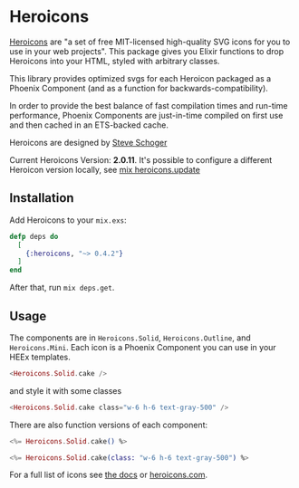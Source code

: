 # Heroicons

[Heroicons](https://github.com/tailwindlabs/heroicons) are "a set of free MIT-licensed high-quality SVG icons for you to use in your web projects". This package gives you Elixir functions to drop Heroicons into your HTML, styled with arbitrary classes.

This library provides optimized svgs for each Heroicon packaged as a Phoenix Component (and as a function for backwards-compatibility).

In order to provide the best balance of fast compilation times and run-time performance, Phoenix Components are just-in-time compiled on first use and then cached in an ETS-backed cache.

Heroicons are designed by [Steve Schoger](https://twitter.com/steveschoger)

Current Heroicons Version: **2.0.11**. It's possible to configure a different Heroicon version locally, see [mix heroicons.update](https://hexdocs.pm/heroicons/Mix.Tasks.Heroicons.Update.html)

## Installation

Add Heroicons to your `mix.exs`:

```elixir
defp deps do
  [
    {:heroicons, "~> 0.4.2"}
  ]
end
```

After that, run `mix deps.get`.

## Usage

The components are in `Heroicons.Solid`, `Heroicons.Outline`, and `Heroicons.Mini`. Each icon is a Phoenix Component you can use in your HEEx templates.

```eex
<Heroicons.Solid.cake />
```

and style it with some classes

```eex
<Heroicons.Solid.cake class="w-6 h-6 text-gray-500" />
```

There are also function versions of each component:

```eex
<%= Heroicons.Solid.cake() %>

<%= Heroicons.Solid.cake(class: "w-6 h-6 text-gray-500") %>
```

For a full list of icons see [the docs](https://hexdocs.pm/heroicons/api-reference.html) or [heroicons.com](https://heroicons.com/).
